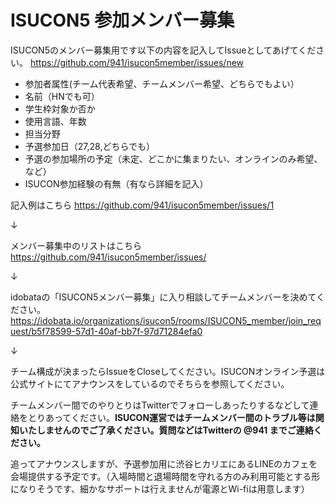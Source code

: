 ISUCON5 参加メンバー募集
=======

ISUCON5のメンバー募集用です以下の内容を記入してIssueとしてあげてください。
https://github.com/941/isucon5member/issues/new

- 参加者属性(チーム代表希望、チームメンバー希望、どちらでもよい）
- 名前（HNでも可）
- 学生枠対象か否か
- 使用言語、年数
- 担当分野
- 予選参加日（27,28,どちらでも）
- 予選の参加場所の予定（未定、どこかに集まりたい、オンラインのみ希望、など）
- ISUCON参加経験の有無（有なら詳細を記入）


記入例はこちら https://github.com/941/isucon5member/issues/1

↓ 

メンバー募集中のリストはこちら  
https://github.com/941/isucon5member/issues/

↓ 

idobataの「ISUCON5メンバー募集」に入り相談してチームメンバーを決めてください。
https://idobata.io/organizations/isucon5/rooms/ISUCON5_member/join_request/b5f78599-57d1-40af-bb7f-97d71284efa0

↓

チーム構成が決まったらIssueをCloseしてください。ISUCONオンライン予選は公式サイトにてアナウンスをしているのでそちらを参照してください。


チームメンバー間でのやりとりはTwitterでフォローしあったりするなどして連絡をとりあってください。<b>ISUCON運営ではチームメンバー間のトラブル等は関知いたしませんのでご了承ください。質問などはTwitterの @941 までご連絡ください。</b>

追ってアナウンスしますが、予選参加用に渋谷ヒカリエにあるLINEのカフェを会場提供する予定です。（入場時間と退場時間を守れる方のみ利用可能とする形になりそうです、細かなサポートは行えませんが電源とWi-fiは用意します）

